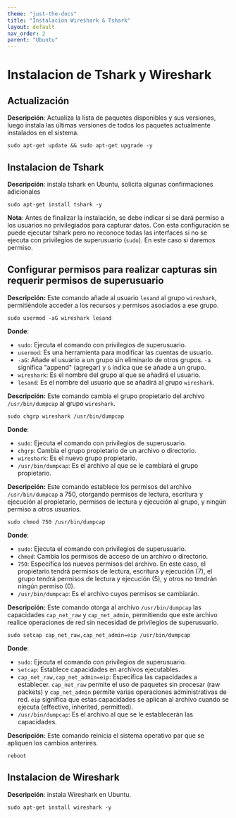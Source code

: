 ```yaml
---
theme: "just-the-docs"
title: "Instalación Wireshark & Tshark"
layout: default
nav_order: 2
parent: "Ubuntu" 
---
```

# Instalacion de Tshark y Wireshark
## Actualización

**Descripción**: Actualiza la lista de paquetes disponibles y sus versiones, luego instala las últimas versiones de todos los paquetes actualmente instalados en el sistema.
```
sudo apt-get update && sudo apt-get upgrade -y
```

## Instalacion de Tshark
**Descripción**: instala tshark en Ubuntu, solicita algunas confirmaciones adicionales
```
sudo apt-get install tshark -y
```
**Nota**: Antes de finalizar la instalación, se debe indicar si se dará permiso a los usuarios no privilegiados para capturar datos. Con esta configuración se puede ejecutar tshark pero no reconoce todas las interfaces si no se ejecuta con privilegios de superusuario (`sudo`). En este caso si daremos permiso.

## Configurar permisos para realizar capturas sin requerir permisos de superusuario
**Descripción:** Este comando añade al usuario `lesand` al grupo `wireshark`, permitiéndole acceder a los recursos y permisos asociados a ese grupo.
```
sudo usermod -aG wireshark lesand
```
**Donde**:
- `sudo`: Ejecuta el comando con privilegios de superusuario.
- `usermod`: Es una herramienta para modificar las cuentas de usuario.
- `-aG`: Añade el usuario a un grupo sin eliminarlo de otros grupos. `-a` significa "append" (agregar) y `G` indica que se añade a un grupo.
- `wireshark`: Es el nombre del grupo al que se añadirá el usuario.
- `lesand`: Es el nombre del usuario que se añadirá al grupo `wireshark`.

**Descripción:** Este comando cambia el grupo propietario del archivo `/usr/bin/dumpcap` al grupo `wireshark`.
```
sudo chgrp wireshark /usr/bin/dumpcap
```
**Donde**:
- `sudo`: Ejecuta el comando con privilegios de superusuario.
- `chgrp`: Cambia el grupo propietario de un archivo o directorio.
- `wireshark`: Es el nuevo grupo propietario.
- `/usr/bin/dumpcap`: Es el archivo al que se le cambiará el grupo propietario.

**Descripción:** Este comando establece los permisos del archivo `/usr/bin/dumpcap` a 750, otorgando permisos de lectura, escritura y ejecución al propietario, permisos de lectura y ejecución al grupo, y ningún permiso a otros usuarios.
```
sudo chmod 750 /usr/bin/dumpcap
```
**Donde**:
- `sudo`: Ejecuta el comando con privilegios de superusuario.
- `chmod`: Cambia los permisos de acceso de un archivo o directorio.
- `750`: Especifica los nuevos permisos del archivo. En este caso, el propietario tendrá permisos de lectura, escritura y ejecución (7), el grupo tendrá permisos de lectura y ejecución (5), y otros no tendrán ningún permiso (0).
- `/usr/bin/dumpcap`: Es el archivo cuyos permisos se cambiarán.

**Descripción:** Este comando otorga al archivo `/usr/bin/dumpcap` las capacidades `cap_net_raw` y `cap_net_admin`, permitiendo que este archivo realice operaciones de red sin necesidad de privilegios de superusuario.
```
sudo setcap cap_net_raw,cap_net_admin=eip /usr/bin/dumpcap
```
**Donde**:
- `sudo`: Ejecuta el comando con privilegios de superusuario.
- `setcap`: Establece capacidades en archivos ejecutables.
- `cap_net_raw,cap_net_admin=eip`: Especifica las capacidades a establecer. `cap_net_raw` permite el uso de paquetes sin procesar (raw packets) y `cap_net_admin` permite varias operaciones administrativas de red. `eip` significa que estas capacidades se aplican al archivo cuando se ejecuta (effective, inherited, permitted).
- `/usr/bin/dumpcap`: Es el archivo al que se le establecerán las capacidades.

**Descripción:** Este comando reinicia el sistema operativo par que se apliquen los cambios anterires.
```
reboot
```
## Instalacion de Wireshark
**Descripción**: instala Wireshark en Ubuntu.
```
sudo apt-get install wireshark -y
```

